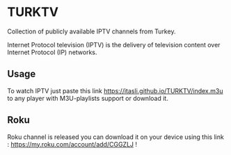 # TURKTV
Collection of publicly available IPTV channels from Turkey. 

Internet Protocol television (IPTV) is the delivery of television content over Internet Protocol (IP) networks. 

## Usage

To watch IPTV just paste this link <https://itasli.github.io/TURKTV/index.m3u> to any player with M3U-playlists support or download it.

## Roku

Roku channel is released you can download it on your device using this link : <https://my.roku.com/account/add/CGGZLJ> !
